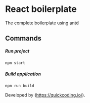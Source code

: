 # React boilerplate
The complete boilerplate using antd

## Commands

##### Run project
```
npm start
```

##### Build application
```
npm run build
```


Developed by (https://quickcoding.io/).
